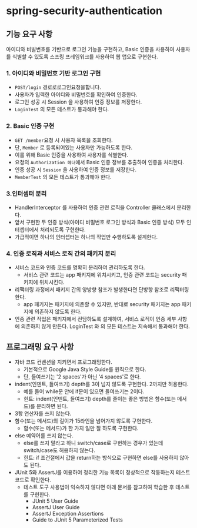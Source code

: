 # spring-security-authentication

## 기능 요구 사항
아이디와 비빌번호를 기반으로 로그인 기능을 구현하고, Basic 인증을 사용하여 사용자를 식별할 수 있도록 스프링 프레임워크를 사용하여 웹 앱으로 구현한다.

### 1. 아이디와 비밀번호 기반 로그인 구현
- `POST/login` 경로로로그인요청을합니다.
- 사용자가 입력한 아이디와 비밀번호를 확인하여 인증한다. 
- 로그인 성공 시 Session 을 사용하여 인증 정보를 저장한다.
- `LoginTest` 의 모든 테스트가 통과해야 한다. 

### 2. Basic 인증 구현
- `GET /member`요청 시 사용자 목록을 조회한다.
- 단, `Member` 로 등록되어있는 사용자만 가능하도록 한다.
- 이를 위해 Basic 인증을 사용하여 사용자를 식별한다.
- 요청의 `Authorization 헤더`에서 Basic 인증 정보를 추출하여 인증을 처리한다. 
- 인증 성공 시 `Session` 을 사용하여 인증 정보를 저장한다.
- `MemberTest` 의 모든 테스트가 통과해야 한다.

### 3.인터셉터 분리
- HandlerInterceptor 를 사용하여 인증 관련 로직을 Controller 클래스에서 분리한다.
- 앞서 구현한 두 인증 방식(아이디 비밀번호 로그인 방식과 Basic 인증 방식) 모두 인터셉터에서 처리되도록 구현한다. 
- 가급적이면 하나의 인터셉터는 하나의 작업만 수행하도록 설계한다.

### 4. 인증 로직과 서비스 로직 간의 패키지 분리
- 서비스 코드와 인증 코드를 명확히 분리하여 관리하도록 한다.
    - 서비스 관련 코드는 app 패키지에 위치시키고, 인증 관련 코드는 security 패키지에 위치시킨다.
- 리팩터링 과정에서 패키지 간의 양방향 참조가 발생한다면 단방향 참조로 리팩터링한다.
    - app 패키지는   패키지에 의존할 수 있지만, 반대로 security 패키지는 app 패키지에 의존하지 않도록 한다.
- 인증 관련 작업은   패키지에서 전담하도록 설계하여, 서비스 로직이 인증 세부 사항에 의존하지 않게 만든다. LoginTest 와   의 모든 테스트는 지속해서 통과해야 한다.


## 프로그래밍 요구 사항
- 자바 코드 컨벤션을 지키면서 프로그래밍한다.
  - 기본적으로 Google Java Style Guide를 원칙으로 한다. 
  - 단, 들여쓰기는 '2 spaces'가 아닌 '4 spaces'로 한다.
- indent(인덴트, 들여쓰기) depth를 3이 넘지 않도록 구현한다. 2까지만 허용한다.
  - 예를 들어 while문 안에 if문이 있으면 들여쓰기는 2이다.
  - 힌트: indent(인덴트, 들여쓰기) depth를 줄이는 좋은 방법은 함수(또는 메서드)를 분리하면 된다.
- 3항 연산자를 쓰지 않는다.
- 함수(또는 메서드)의 길이가 15라인을 넘어가지 않도록 구현한다.
  - 함수(또는 메서드)가 한 가지 일만 잘 하도록 구현한다. 
- else 예약어를 쓰지 않는다.
  - else를 쓰지 말라고 하니 switch/case로 구현하는 경우가 있는데 switch/case도 허용하지 않는다.
  - 힌트: if 조건절에서 값을 return하는 방식으로 구현하면 else를 사용하지 않아도 된다.
- JUnit 5와 AssertJ를 이용하여 정리한 기능 목록이 정상적으로 작동하는지 테스트 코드로 확인한다.
  - 테스트 도구 사용법이 익숙하지 않다면 아래 문서를 참고하여 학습한 후 테스트를 구현한다. 
    - JUnit 5 User Guide
    - AssertJ User Guide
    - AssertJ Exception Assertions
    - Guide to JUnit 5 Parameterized Tests
